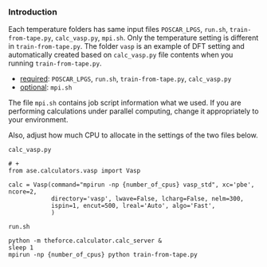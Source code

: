 ### Introduction
Each temperature folders has same input files `POSCAR_LPGS`, `run.sh`, `train-from-tape.py`, `calc_vasp.py`, `mpi.sh`. Only the temperature setting is different in `train-from-tape.py`. The folder `vasp` is an example of DFT setting and automatically created based on `calc_vasp.py` file contents when you running `train-from-tape.py`.

* <ins>required</ins>: `POSCAR_LPGS`, `run.sh`, `train-from-tape.py`, `calc_vasp.py`
* <ins>optional</ins>: `mpi.sh`

The file `mpi.sh` contains job script information what we used. If you are performing calculations under parallel computing, change it appropriately to your environment.

Also, adjust how much CPU to allocate in the settings of the two files below.

`calc_vasp.py`
```shell
# +
from ase.calculators.vasp import Vasp

calc = Vasp(command="mpirun -np {number_of_cpus} vasp_std", xc='pbe', ncore=2,
            directory='vasp', lwave=False, lcharg=False, nelm=300,
            ispin=1, encut=500, lreal='Auto', algo='Fast',
            )
```

`run.sh`
```shell
python -m theforce.calculator.calc_server &
sleep 1
mpirun -np {number_of_cpus} python train-from-tape.py 
```

